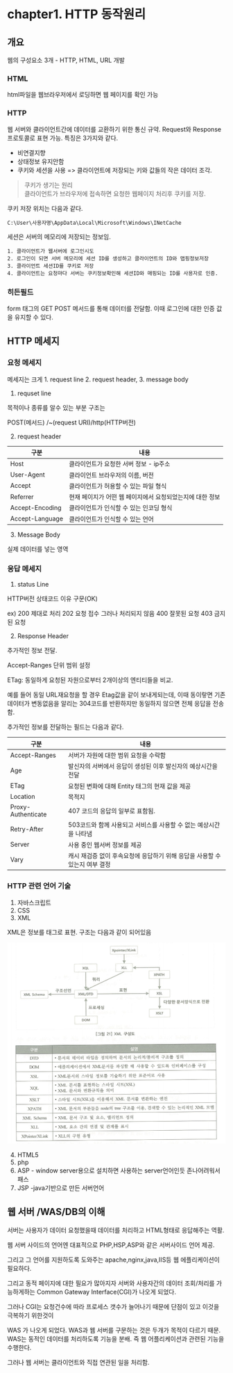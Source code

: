 # chapter1. HTTP 동작원리

## 개요

웹의 구성요소 3개 - HTTP, HTML, URL 개발

### HTML

html파일을 웹브라우저에서 로딩하면 웹 페이지를 확인 가능

### HTTP

웹 서버와 클라이언트간에 데이터를 교환하기 위한 통신 규약. Request와 Response 프로토콜로 표현 가능. 특징은 3가지와 같다.

- 비연결지향
- 상태정보 유지안함
- 쿠키와 세션을 사용 => 클라이언트에 저장되는 키와 값들의 작은 데이터 조각.

> 쿠키가 생기는 원리<br>클라이언트가 브라우저에 접속하면 요청한 웹페이지 처리후 쿠키를 저장.

쿠키 저장 위치는 다음과 같다.

```
C:\User\사용자명\AppData\Local\Microsoft\Windows\INetCache
```

세션은 서버의 메모리에 저장되는 정보임.

```
1. 클라이언트가 웹서버에 로그인시도
2. 로그인이 되면 서버 메모리에 세션 ID를 생성하고 클라이언트의 ID와 맵핑정보저장
3. 클라이언트 세션ID를 쿠키로 저장
4. 클라이언트는 요청마다 서버는 쿠키정보확인해 세션ID와 매핑되는 ID를 사용자로 인증.
```

### 히든필드

form 태그의 GET POST 메서드를 통해 데이터를 전달함. 이때 로그인에 대한 인증 값을 유지할 수 있다.

## HTTP 메세지

### 요청 메세지

메세지는 크게 1. request line 2. request header, 3. message body

1. requset line

목적이나 종류를 알수 있는 부분 구조는

POST(메서드) /~(request URI)/http(HTTP버전)

2. request header

| 구분            | 내용                                                      |
| --------------- | --------------------------------------------------------- |
| Host            | 클라이언트가 요청한 서버 정보 - ip주소                    |
| User-Agent      | 클라이언트 브라우저의 이름, 버전                          |
| Accept          | 클라이언트가 허용할 수 있는 파일 형식                     |
| Referrer        | 현재 페이지가 어떤 웹 페이지에서 요청되었는지에 대한 정보 |
| Accept-Encoding | 클라이언트가 인식할 수 있는 인코딩 형식                   |
| Accept-Language | 클라이언트가 인식할 수 있는 언어                          |

3. Message Body

실제 데이터를 넣는 영역

### 응답 메세지

1. status Line

HTTP버전 상태코드 이유 구문(OK)

ex) 200 제대로 처리 202 요청 접수 그러나 처리되지 않음 400 잘못된 요청 403 금지된 요청

2. Response Header

추가적인 정보 전달.

Accept-Ranges 단위 범위 설정

ETag: 동일하게 요청된 자원으로부터 2개이상의 엔티티들을 비교.

예를 들어 동일 URL재요청을 할 경우 Etag값을 같이 보내게되는데, 이때 동이랗면 기존데이터가 변동없음을 알리는 304코드를 반환하지만 동일하지 않으면 전체 응답을 전송함.

추가적인 정보를 전달하는 필드는 다음과 같다.

| 구분               | 내용                                                                        |
| ------------------ | --------------------------------------------------------------------------- |
| Accept-Ranges      | 서버가 자원에 대한 범위 요청을 수락함                                       |
| Age                | 발신자의 서버에서 응답이 생성된 이후 발신자의 예상시간을 전달               |
| ETag               | 요청된 변화에 대해 Entity 태그의 현재 값을 제공                             |
| Location           | 목적지                                                                      |
| Proxy-Authenticate | 407 코드의 응답의 일부로 표함됨.                                            |
| Retry-After        | 503코드와 함께 사용되고 서비스를 사용할 수 없는 예상시간을 나타냄           |
| Server             | 사용 중인 웹서버 정보를 제공                                                |
| Vary               | 캐시 재검증 없이 후속요청에 응답하기 위해 응답을 사용할 수 있는지 여부 결정 |

### HTTP 관련 언어 기술

1. 자바스크립트
2. CSS
3. XML

XML은 정보를 태그로 표현. 구조는 다음과 같이 되어있음

![그림](./img/1.PNG)

4. HTML5 
5. php
6. ASP - window server용으로 설치하면 사용하는 server언어인듯 존나어려워서 패스
7. JSP -java기반으로 만든 서버언어

## 웹 서버 /WAS/DB의 이해

서버는 사용자가 데이터 요청했을때 데이터를 처리하고 HTML형태로 응답해주는 역활.

웹 서버 사이드의 언어엔 대표적으로 PHP,HSP,ASP와 같은 서버사이드 언어 제공.

그리고 그 언어를 지원하도록 도와주는 apache,nginx,java,IIS등 웹 에플리케이션이 필요하다.

그리고 동적 페이지에 대한 필요가 많아지자 서버와 사용자간의 데이터 조회/처리를 가능하게하는 Common Gateway Interface(CGI)가 나오게 되었다.

그러나 CGI는 요청건수에 따라 프로세스 갯수가 늘어나기 때문에 단점이 있고 이것을 극복하기 위한것이

WAS 가 나오게 되었다. WAS과 웹 서버를 구문하는 것은 두개가 목적이 다르기 때문. WAS는 동적인 데이터를 처리하도록 기능을 분배. 즉 웹 어플리케이션과 관련된 기능을 수행한다.

그러나 웹 서버는 클라이언트와 직접 연관된 일을 처리함.

